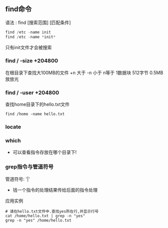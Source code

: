 ## find命令

语法 : find [搜索范围] [匹配条件]
```js
find /etc -name init
find /etc -name *init*

```
只有init文件才会被搜索
### find / -size +204800
在根目录下查找大100MB的文件
+n 大于 -n 小于 n等于
1数据块 512字节 0.5MB
放放光
### find / -user +204800

查找home目录下的hello.txt文件
```shell
find /home -name hello.txt
```

### locate
### which
* 可以查看指令存放在哪个目录下!

### grep指令与管道符号

管道符号: '|'
* 钱一个指令的处理结果传给后面的指令处理

应用实例
```shell
# 请在hello.txt文件中.查找yes所在行,并显示行号
cat /home/hello.txt | grep -n "yes"
grep -n "yes" /home/hello.txt
```